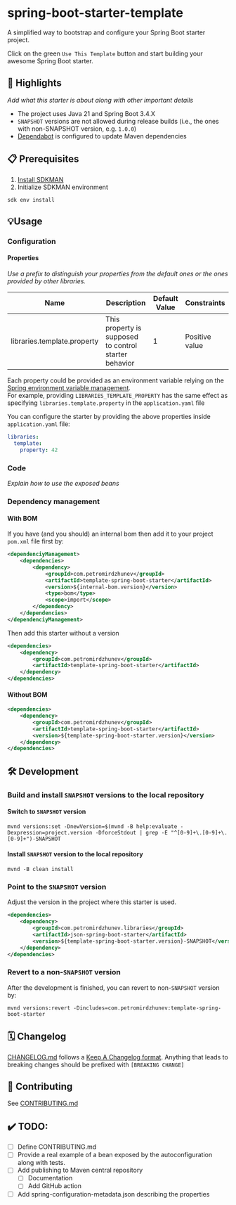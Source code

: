 # spring-boot-starter-template

A simplified way to bootstrap and configure your Spring Boot starter project.

Click on the green `Use This Template` button and start building your awesome Spring Boot starter.

## 🤩 Highlights
_Add what this starter is about along with other important details_
- The project uses Java 21 and Spring Boot 3.4.X
- `SNAPSHOT` versions are not allowed during release builds (i.e., the ones with non-SNAPSHOT version, e.g. `1.0.0`)
- [Dependabot](https://github.com/dependabot) is configured to update Maven dependencies

## 📋 Prerequisites
1. [Install SDKMAN](https://sdkman.io/install)
2. Initialize SDKMAN environment
```shell
sdk env install
```

## 💡Usage
### Configuration
#### Properties
_Use a prefix to distinguish your properties from the default ones or the ones provided by other libraries._

| Name                        | Description                                           | Default Value | Constraints    |
|-----------------------------|-------------------------------------------------------|---------------|----------------|
| libraries.template.property | This property is supposed to control starter behavior | 1             | Positive value |

Each property could be provided as an environment variable relying on the [Spring environment variable management](https://docs.spring.io/spring-boot/how-to/properties-and-configuration.html).</br> 
For example, providing 
`LIBRARIES_TEMPLATE_PROPERTY` has the same effect as specifying `libraries.template.property` in the `application.yaml` file

You can configure the starter by providing the above properties inside `application.yaml` file:
```yaml
libraries:
  template:
    property: 42
```

### Code
_Explain how to use the exposed beans_

### Dependency management
#### With BOM
If you have (and you should) an internal bom then add it to your project `pom.xml` file first by: 
```xml
<dependenciyManagement>
    <dependencies>
        <dependency>
            <groupId>com.petromirdzhunev</groupId>
            <artifactId>template-spring-boot-starter</artifactId>
            <version>${internal-bom.version}</version>
            <type>bom</type>
            <scope>import</scope>
        </dependency>
    </dependencies>
</dependenciyManagement>
```
Then add this starter without a version
```xml
<dependencies>
    <dependency>
        <groupId>com.petromirdzhunev</groupId>
        <artifactId>template-spring-boot-starter</artifactId>
    </dependency>
</dependencies>
```

#### Without BOM
```xml
<dependencies>
    <dependency>
        <groupId>com.petromirdzhunev</groupId>
        <artifactId>template-spring-boot-starter</artifactId>
        <version>${template-spring-boot-starter.version}</version>
    </dependency>
</dependencies>
```

## 🛠 Development

### Build and install `SNAPSHOT` versions to the local repository
#### Switch to `SNAPSHOT` version
```shell
mvnd versions:set -DnewVersion=$(mvnd -B help:evaluate -Dexpression=project.version -DforceStdout | grep -E "^[0-9]+\.[0-9]+\.[0-9]+")-SNAPSHOT
```

#### Install `SNAPSHOT` version to the local repository
```shell
mvnd -B clean install
```

### Point to the `SNAPSHOT` version
Adjust the version in the project where this starter is used.
```xml
<dependencies>
    <dependency>
        <groupId>com.petromirdzhunev.libraries</groupId>
        <artifactId>json-spring-boot-starter</artifactId>
        <version>${template-spring-boot-starter.version}-SNAPSHOT</version>
    </dependency>
</dependencies>
```

### Revert to a non-`SNAPSHOT` version
After the development is finished, you can revert to non-`SNAPSHOT` version by:
```shell
mvnd versions:revert -Dincludes=com.petromirdzhunev:template-spring-boot-starter
```

## 🗓️ Changelog
[CHANGELOG.md](CHANGELOG.md) follows a [Keep A Changelog format](https://keepachangelog.com/en/1.1.0/). Anything that leads to 
breaking changes should be prefixed with `[BREAKING CHANGE]`

## 🙌 Contributing
See [CONTRIBUTING.md](CONTRIBUTING.md)

## ✔️ TODO:
- [ ] Define CONTRIBUTING.md
- [ ] Provide a real example of a bean exposed by the autoconfiguration along with tests. 
- [ ] Add publishing to Maven central repository
  - [ ] Documentation
  - [ ] Add GitHub action
- [ ] Add spring-configuration-metadata.json describing the properties